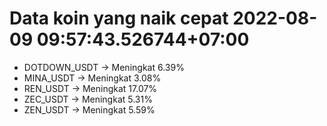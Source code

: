 # Data koin yang naik cepat 2022-08-09 09:57:43.526744+07:00

* DOTDOWN_USDT -> Meningkat 6.39%
* MINA_USDT -> Meningkat 3.08%
* REN_USDT -> Meningkat 17.07%
* ZEC_USDT -> Meningkat 5.31%
* ZEN_USDT -> Meningkat 5.59%
